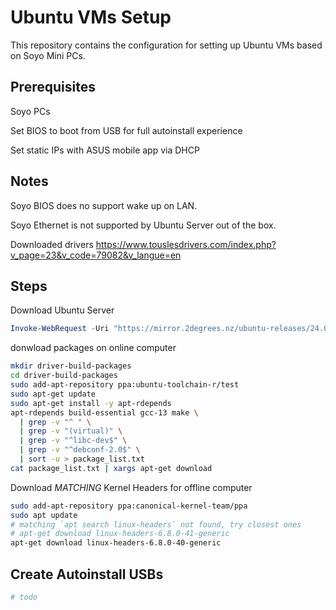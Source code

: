 # Ubuntu VMs Setup

This repository contains the configuration for setting up Ubuntu VMs based on Soyo Mini PCs.

## Prerequisites

Soyo PCs

Set BIOS to boot from USB for full autoinstall experience

Set static IPs with ASUS mobile app via DHCP

## Notes

Soyo BIOS does no support wake up on LAN.

Soyo Ethernet is not supported by Ubuntu Server out of the box.

Downloaded drivers
https://www.touslesdrivers.com/index.php?v_page=23&v_code=79082&v_langue=en

## Steps

Download Ubuntu Server

```powershell
Invoke-WebRequest -Uri "https://mirror.2degrees.nz/ubuntu-releases/24.04.1/ubuntu-24.04.1-live-server-amd64.iso" -OutFile "C:\Users\borex\Downloads\ubuntu-24.04.1-live-server-amd64.iso"
```

donwload packages on online computer

```sh
mkdir driver-build-packages
cd driver-build-packages
sudo add-apt-repository ppa:ubuntu-toolchain-r/test
sudo apt-get update
sudo apt-get install -y apt-rdepends
apt-rdepends build-essential gcc-13 make \
  | grep -v "^ " \
  | grep -v "(virtual)" \
  | grep -v "^libc-dev$" \
  | grep -v "^debconf-2.0$" \
  | sort -u > package_list.txt
cat package_list.txt | xargs apt-get download
```

Download *MATCHING* Kernel Headers for offline computer

```sh
sudo add-apt-repository ppa:canonical-kernel-team/ppa
sudo apt update
# matching `apt search linux-headers` not found, try closest ones
# apt-get download linux-headers-6.8.0-41-generic
apt-get download linux-headers-6.8.0-40-generic
```

## Create Autoinstall USBs

```sh
# todo
```
